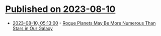 # [Published on 2023-08-10](index.md)

* [2023-08-10, 05:13:00](https://soylentnews.org/article.pl?sid=23/08/09/1026209&from=rss) - [Rogue Planets May Be More Numerous Than Stars in Our Galaxy](https://soylentnews.org/article.pl?sid=23/08/09/1026209&from=rss)
